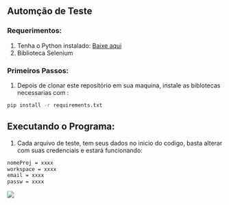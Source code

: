 ## Automção de Teste

### Requerimentos:

1.  Tenha o Python instalado: <a href="https://www.python.org/downloads/"> Baixe aqui </a>
2.  Biblioteca Selenium

### Primeiros Passos:

1. Depois de clonar este repositório em sua maquina, instale as biblotecas necessarias com :
```bash
pip install -r requirements.txt
```
## Executando o Programa:

1. Cada arquivo de teste, tem seus dados no inicio do codigo, basta alterar com suas credenciais e estará funcionando:
```bash
nomeProj = xxxx
workspace = xxxx
email = xxxx
passw = xxxx
```

<img src="https://media.tenor.com/1MfQk9vFF7MAAAAM/anime-bye-bye-maki.gif">
